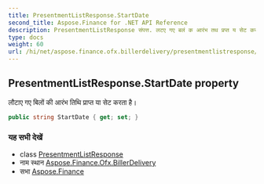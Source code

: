 ```yaml
---
title: PresentmentListResponse.StartDate
second_title: Aspose.Finance for .NET API Reference
description: PresentmentListResponse संपत्त. लटए गए बलं क आरंभ तथ प्रप्त य सेट करत है
type: docs
weight: 60
url: /hi/net/aspose.finance.ofx.billerdelivery/presentmentlistresponse/startdate/
---
```

## PresentmentListResponse.StartDate property

लौटाए गए बिलों की आरंभ तिथि प्राप्त या सेट करता है।

```csharp
public string StartDate { get; set; }
```

### यह सभी देखें

* class [PresentmentListResponse](../)
* नाम स्थान [Aspose.Finance.Ofx.BillerDelivery](../../presentmentlistresponse/)
* सभा [Aspose.Finance](../../../)


